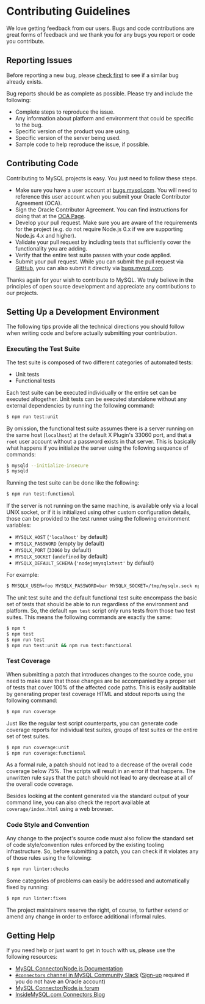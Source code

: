 # Contributing Guidelines

We love getting feedback from our users. Bugs and code contributions are great forms of feedback and we thank you for any bugs you report or code you contribute.

## Reporting Issues

Before reporting a new bug, please [check first](https://bugs.mysql.com/search.php) to see if a similar bug already exists.

Bug reports should be as complete as possible. Please try and include the following:

* Complete steps to reproduce the issue.
* Any information about platform and environment that could be specific to the bug.
* Specific version of the product you are using.
* Specific version of the server being used.
* Sample code to help reproduce the issue, if possible.

## Contributing Code

Contributing to MySQL projects is easy. You just need to follow these steps.

* Make sure you have a user account at [bugs.mysql.com](https://bugs.mysql.com). You will need to reference this user account when you submit your Oracle Contributor Agreement (OCA).
* Sign the Oracle Contributor Agreement. You can find instructions for doing that at the [OCA Page](https://www.oracle.com/technetwork/community/oca-486395.html).
* Develop your pull request. Make sure you are aware of the requirements for the project (e.g. do not require Node.js 0.x if we are supporting Node.js 4.x and higher).
* Validate your pull request by including tests that sufficiently cover the functionality you are adding.
* Verify that the entire test suite passes with your code applied.
* Submit your pull request. While you can submit the pull request via [GitHub](https://github.com/mysql/mysql-connector-nodejs/pulls), you can also submit it directly via [bugs.mysql.com](https://bugs.mysql.com).

Thanks again for your wish to contribute to MySQL. We truly believe in the principles of open source development and appreciate any contributions to our projects.

## Setting Up a Development Environment

The following tips provide all the technical directions you should follow when writing code and before actually submitting your contribution.

### Executing the Test Suite

The test suite is composed of two different categories of automated tests:

* Unit tests
* Functional tests

Each test suite can be executed individually or the entire set can be executed altogether. Unit tests can be executed standalone without any external dependencies by running the following command:

```sh
$ npm run test:unit
```

By omission, the functional test suite assumes there is a server running on the same host (`localhost`) at the default X Plugin's 33060 port, and that a `root` user account without a password exists in that server. This is basically what happens if you initialize the server using the following sequence of commands:

```sh
$ mysqld --initialize-insecure
$ mysqld
```

Running the test suite can be done like the following:

```sh
$ npm run test:functional
```

If the server is not running on the same machine, is available only via a local UNIX socket, or if it is initialized using other custom configuration details, those can be provided to the test runner using the following environment variables:

* `MYSQLX_HOST` (`'localhost'` by default)
* `MYSQLX_PASSWORD` (empty by default)
* `MYSQLX_PORT` (`33060` by default)
* `MYSQLX_SOCKET` (`undefined` by default)
* `MYSQLX_DEFAULT_SCHEMA` (`'nodejsmysqlxtest'` by default)

For example:

```sh
$ MYSQLX_USER=foo MYSQLX_PASSWORD=bar MYSQLX_SOCKET=/tmp/mysqlx.sock npm run test:functional
```

The unit test suite and the default functional test suite encompass the basic set of tests that should be able to run regardless of the environment and platform. So, the default `npm test` script only runs tests from those two test suites. This means the following commands are exactly the same:

```sh
$ npm t
$ npm test
$ npm run test
$ npm run test:unit && npm run test:functional
```

### Test Coverage

When submitting a patch that introduces changes to the source code, you need to make sure that those changes are be accompanied by a proper set of tests that cover 100% of the affected code paths. This is easily auditable by generating proper test coverage HTML and stdout reports using the following command:

```sh
$ npm run coverage
```

Just like the regular test script counterparts, you can generate code coverage reports for individual test suites, groups of test suites or the entire set of test suites.

```sh
$ npm run coverage:unit
$ npm run coverage:functional
```

As a formal rule, a patch should not lead to a decrease of the overall code coverage below 75%. The scripts will result in an error if that happens. The unwritten rule says that the patch should not lead to any decrease at all of the overall code coverage.

Besides looking at the content generated via the standard output of your command line, you can also check the report available at `coverage/index.html` using a web browser.

### Code Style and Convention

Any change to the project's source code must also follow the standard set of code style/convention rules enforced by the existing tooling infrastructure. So, before submitting a patch, you can check if it violates any of those rules using the following:

```sh
$ npm run linter:checks
```

Some categories of problems can easily be addressed and automatically fixed by running:

```sh
$ npm run linter:fixes
```

The project maintainers reserve the right, of course, to further extend or amend any change in order to enforce additional informal rules.

## Getting Help

If you need help or just want to get in touch with us, please use the following resources:

* [MySQL Connector/Node.js Documentation](https://dev.mysql.com/doc/dev/connector-nodejs/)
* [`#connectors` channel in MySQL Community Slack](https://mysqlcommunity.slack.com/messages/connectors) ([Sign-up](https://lefred.be/mysql-community-on-slack/) required if you do not have an Oracle account)
* [MySQL Connector/Node.js forum](http://forums.mysql.com/list.php?44)
* [InsideMySQL.com Connectors Blog](https://insidemysql.com/category/mysql-development/connectors/)
